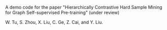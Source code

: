 A demo code for the paper "Hierarchically Contrastive Hard Sample Mining for Graph Self-supervised Pre-training" (under review)

W. Tu, S. Zhou, X. Liu, C. Ge, Z. Cai, and Y. Liu.
